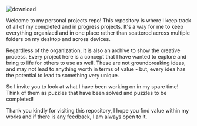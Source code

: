 ![download](https://user-images.githubusercontent.com/127448521/224258609-7c717b49-898d-4ddb-9efe-28fcc2cf5a01.jpg)

Welcome to my personal projects repo! This repository is where I keep track of all of my completed and in progress projects. It's a way for me to keep everything organized and in one place rather than scattered across multiple folders on my desktop and across devices.

Regardless of the organization, it is also an archive to show the creative process. Every project here is a concept that I have wanted to explore and bring to life for others to use as well. These are not groundbreaking ideas, and may not lead to anything worth in terms of value - but, every idea has the potential to lead to something very unique.

So I invite you to look at what I have been working on in my spare time! Think of them as puzzles that have been solved and puzzles to be completed! 

Thank you kindly for visiting this repository, I hope you find value within my works and if there is any feedback, I am always open to it.

